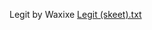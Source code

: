 Legit by Waxixe
[Legit (skeet).txt](https://github.com/Wahixe/Wahixe/files/15359388/Legit.skeet.txt)
